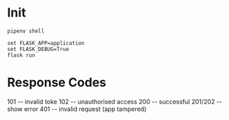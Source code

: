 # Init
```
pipenv shell
```

```
set FLASK_APP=application
set FLASK_DEBUG=True
flask run
```

# Response Codes

101 -- invalid toke
102 -- unauthorised access
200 -- successful
201/202 -- show error
401 -- invalid request (app tampered)
